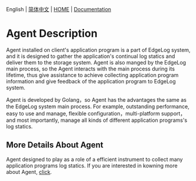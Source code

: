 English | [简体中文](./README_zh.md) | [HOME](http://edgelog.devautoops.com) | [Documentation](http://edgelog.devautoops.com/help/)

# Agent Description

Agent installed on client's application program is a part of EdgeLog system, and it is designed to gather the application's continual log statics and deliver them to the storage system. Agent is also manged by the EdgeLog main process, so the Agent interacts with the main process during its lifetime, thus give assistance to achieve collecting application program information and give feedback of the application program to EdgeLog system.

Agent is developed by Golang，so Agent has the advantages the same as the EdgeLog system main process. For example, outstanding performance, easy to use and manage, flexible configuration，multi-platform support，and most importantly, manage all kinds of different application programs's log statics.

## More Details About Agent

Agent designed to play as a role of a efficient instrument to collect  many application programs log statics. If you are interested in kowning more about Agent, [click](http://edgelog.devautoops.com/help/).


